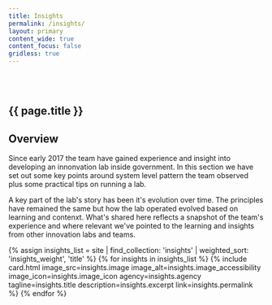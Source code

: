 ```yaml
---
title: Insights
permalink: /insights/
layout: primary
content_wide: true
content_focus: false
gridless: true
---
```


<section class="background-medium project">
  <div class="nz-grid-full nz-flex banner">
    <div class="nz-grid nz-width-one-whole hero-callout-full hero-callout-no_button">
      <h1 class="page-title" style="padding-top: 3rem">
        {{ page.title }}
      </h1>
    </div>
  </div>
</section>

<section class="nz-section">
   <div class="nz-grid">
    <h1 tabindex="0">Overview</h1>
      <p>Since early 2017 the team have gained experience and insight into developing an innonvation lab inside government. In this section we have set out some key points around system level pattern the team observed plus some practical tips on running a lab.</p>
      <p>A key part of the lab's story has been it's evolution over time. The principles have remained the same but how the lab operated evolved based on learning and contenxt. What's shared here reflects a snapshot of the team's experience and where relevant we've pointed to the learning and insights from other innovation labs and teams.</p>
  </div>

  <div class="nz-grid">
    <section class="nz-section">
      <div class="nz-section-bottom">
        <div class="nz-flex nz-flex-wrap">
          {% assign insights_list = site | find_collection: 'insights' | weighted_sort: 'insights_weight', 'title' %}
          {% for insights in insights_list %}
            {% include card.html
            image_src=insights.image
            image_alt=insights.image_accessibility
            image_icon=insights.image_icon
            agency=insights.agency
            tagline=insights.title
            description=insights.excerpt
            link=insights.permalink
            %}
          {% endfor %}
        </div>
      </div>
    </section>
  </div>
</section>
